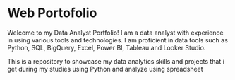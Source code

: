 # Web Portofolio
Welcome to my Data Analyst Portfolio! I am a data analyst with experience in using various tools and technologies. I am proficient in data tools such as Python, SQL, BigQuery, Excel, Power BI, Tableau and Looker Studio.

This is a repository to showcase my data analytics skills and projects that i get during my studies using Python and analyze using spreadsheet
